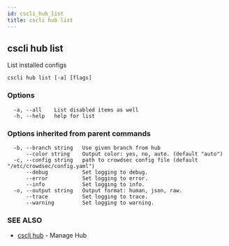 ```yaml
---
id: cscli_hub_list
title: cscli hub list
---
```

## cscli hub list

List installed configs

```
cscli hub list [-a] [flags]
```

### Options

```
  -a, --all    List disabled items as well
  -h, --help   help for list
```

### Options inherited from parent commands

```
  -b, --branch string   Use given branch from hub
      --color string    Output color: yes, no, auto. (default "auto")
  -c, --config string   path to crowdsec config file (default "/etc/crowdsec/config.yaml")
      --debug           Set logging to debug.
      --error           Set logging to error.
      --info            Set logging to info.
  -o, --output string   Output format: human, json, raw.
      --trace           Set logging to trace.
      --warning         Set logging to warning.
```

### SEE ALSO

* [cscli hub](/cscli/cscli_hub.md)	 - Manage Hub

